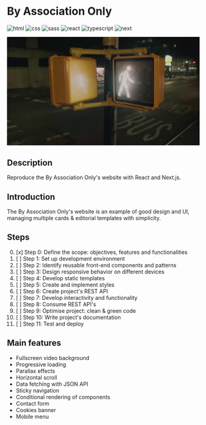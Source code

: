 # By Association Only

![html][html5-badge]
![css][css3-badge]
![sass][sass-badge]
![react][react-badge]
![typescript][typescript-badge]
![next][next-badge]

![Illustration By Association Only](https://raw.githubusercontent.com/MarionCorvez/byassociationonly/refs/heads/main/public/readme-cover.webp)

## Description

Reproduce the By Association Only's website with React and Next.js.

## Introduction

The By Association Only's website is an example of good design and UI, managing multiple cards & editorial templates with simplicity.

## Steps

0. [x] Step 0: Define the scope: objectives, features and functionalities
1. [ ] Step 1: Set up development environment
2. [ ] Step 2: Identify reusable front-end components and patterns
3. [ ] Step 3: Design responsive behavior on different devices
4. [ ] Step 4: Develop static templates
5. [ ] Step 5: Create and implement styles
6. [ ] Step 6: Create project's REST API
7. [ ] Step 7: Develop interactivity and functionality
8. [ ] Step 8: Consume REST API's
9. [ ] Step 9: Optimise project: clean & green code
10. [ ] Step 10: Write project's documentation
11. [ ] Step 11: Test and deploy

## Main features

- Fullscreen video background
- Progressive loading
- Parallax effects
- Horizontal scroll
- Data fetching with JSON API
- Sticky navigation
- Conditional rendering of components
- Contact form
- Cookies banner
- Mobile menu

<!-- BADGE LINKS -->

[html5-badge]: https://img.shields.io/badge/HTML5-E34F26?style=for-the-badge&logo=html5&logoColor=white
[css3-badge]: https://img.shields.io/badge/CSS3-1572B6?style=for-the-badge&logo=css3&logoColor=white
[sass-badge]: https://img.shields.io/badge/Sass-CC6699?style=for-the-badge&logo=sass&logoColor=white
[javascript-badge]: https://img.shields.io/badge/JavaScript-F7DF1E?style=for-the-badge&logo=javascript&logoColor=black
[react-badge]: https://img.shields.io/badge/React-20232A?style=for-the-badge&logo=react&logoColor=61DAFB
[typeScript-badge]: https://img.shields.io/badge/TypeScript-3178C6?logo=typescript&logoColor=white&style=for-the-badge
[next-badge]: https://img.shields.io/badge/Next.js-000000?logo=next.js&logoColor=white&style=for-the-badge
